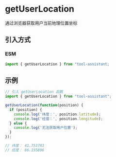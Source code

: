 # getUserLocation

通过浏览器获取用户当前地理位置坐标

## 引入方式

<!-- ### CJS

```javascript
const { getRandomNumbers } = require("tool-assistant");
``` -->

### ESM

```javascript
import { getUserLocation } from "tool-assistant;
```

## 示例

```javascript
// 引入 getUserLocation 函数
import { getUserLocation } from "tool-assistant";

getUserLocation(function(position) {
  if (position) {
    console.log('纬度：', position.latitude);
    console.log('经度：', position.longitude);
  } else {
    console.log('无法获取用户位置');
  }
});

// 纬度： 41.753703
// 经度： 86.155896
```
